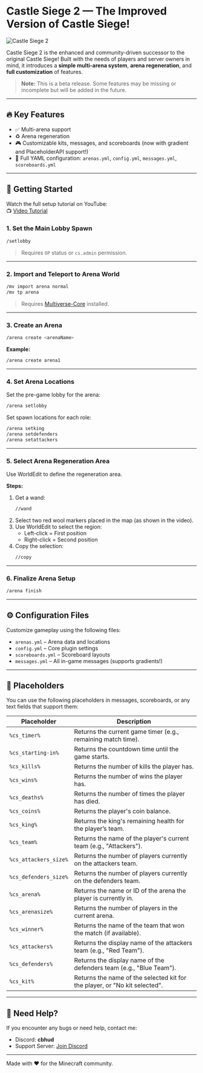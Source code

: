# Castle Siege 2 — The Improved Version of Castle Siege!

![Castle Siege 2](https://i.imgur.com/d3KxRQF.png)

Castle Siege 2 is the enhanced and community-driven successor to the original Castle Siege! Built with the needs of players and server owners in mind, it introduces a **simple multi-arena system**, **arena regeneration**, and **full customization** of features.

> **Note:** This is a beta release. Some features may be missing or incomplete but will be added in the future.

---

## 🔥 Key Features

- ✅ Multi-arena support
- ♻️ Arena regeneration
- 🎮 Customizable kits, messages, and scoreboards (now with gradient and PlaceholderAPI support!)
- 🧩 Full YAML configuration: `arenas.yml`, `config.yml`, `messages.yml`, `scoreboards.yml`

---

## 🚀 Getting Started

Watch the full setup tutorial on YouTube:  
📺 [Video Tutorial](https://youtu.be/vcgLJUzd73k)

### 1. Set the Main Lobby Spawn

```bash
/setlobby
```
> Requires `OP` status or `cs.admin` permission.

---

### 2. Import and Teleport to Arena World

```bash
/mv import arena normal
/mv tp arena
```
> Requires [Multiverse-Core](https://www.spigotmc.org/resources/multiverse-core.390/) installed.

---

### 3. Create an Arena

```bash
/arena create <arenaName>
```

**Example:**
```bash
/arena create arena1
```

---

### 4. Set Arena Locations

Set the pre-game lobby for the arena:
```bash
/arena setlobby
```

Set spawn locations for each role:
```bash
/arena setking
/arena setdefenders
/arena setattackers
```

---

### 5. Select Arena Regeneration Area

Use WorldEdit to define the regeneration area.

**Steps:**
1. Get a wand:
   ```bash
   //wand
   ```
2. Select two red wool markers placed in the map (as shown in the video).
3. Use WorldEdit to select the region:
   - Left-click = First position
   - Right-click = Second position
4. Copy the selection:
   ```bash
   //copy
   ```

---

### 6. Finalize Arena Setup

```bash
/arena finish
```

---

## ⚙️ Configuration Files

Customize gameplay using the following files:

- `arenas.yml` – Arena data and locations
- `config.yml` – Core plugin settings
- `scoreboards.yml` – Scoreboard layouts
- `messages.yml` – All in-game messages (supports gradients!)

---

## 📛 Placeholders

You can use the following placeholders in messages, scoreboards, or any text fields that support them:

| Placeholder | Description |
|------------|-------------|
| `%cs_timer%` | Returns the current game timer (e.g., remaining match time). |
| `%cs_starting-in%` | Returns the countdown time until the game starts. |
| `%cs_kills%` | Returns the number of kills the player has. |
| `%cs_wins%` | Returns the number of wins the player has. |
| `%cs_deaths%` | Returns the number of times the player has died. |
| `%cs_coins%` | Returns the player's coin balance. |
| `%cs_king%` | Returns the king's remaining health for the player’s team. |
| `%cs_team%` | Returns the name of the player's current team (e.g., "Attackers"). |
| `%cs_attackers_size%` | Returns the number of players currently on the attackers team. |
| `%cs_defenders_size%` | Returns the number of players currently on the defenders team. |
| `%cs_arena%` | Returns the name or ID of the arena the player is currently in. |
| `%cs_arenasize%` | Returns the number of players in the current arena. |
| `%cs_winner%` | Returns the name of the team that won the match (if available). |
| `%cs_attackers%` | Returns the display name of the attackers team (e.g., "Red Team"). |
| `%cs_defenders%` | Returns the display name of the defenders team (e.g., "Blue Team"). |
| `%cs_kit%` | Returns the name of the selected kit for the player, or "No kit selected". |

---

## 🐛 Need Help?

If you encounter any bugs or need help, contact me:

- Discord: **cbhud**
- Support Server: [Join Discord](https://discord.gg/EC3gcUsGcV)

---

Made with ❤️ for the Minecraft community.
